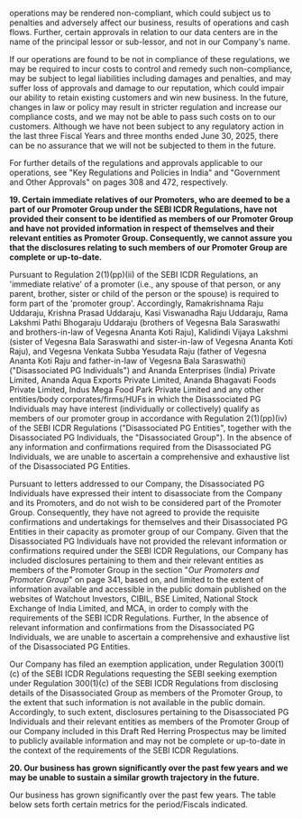 operations may be rendered non-compliant, which could subject us to penalties and adversely affect our business, results of operations and cash flows. Further, certain approvals in relation to our data centers are in the name of the principal lessor or sub-lessor, and not in our Company's name.

If our operations are found to be not in compliance of these regulations, we may be required to incur costs to control and remedy such non-compliance, may be subject to legal liabilities including damages and penalties, and may suffer loss of approvals and damage to our reputation, which could impair our ability to retain existing customers and win new business. In the future, changes in law or policy may result in stricter regulation and increase our compliance costs, and we may not be able to pass such costs on to our customers. Although we have not been subject to any regulatory action in the last three Fiscal Years and three months ended June 30, 2025, there can be no assurance that we will not be subjected to them in the future.

For further details of the regulations and approvals applicable to our operations, see "Key Regulations and Policies in India" and "Government and Other Approvals" on pages 308 and 472, respectively.

**19. Certain immediate relatives of our Promoters, who are deemed to be a part of our Promoter Group under the SEBI ICDR Regulations, have not provided their consent to be identified as members of our Promoter Group and have not provided information in respect of themselves and their relevant entities as Promoter Group. Consequently, we cannot assure you that the disclosures relating to such members of our Promoter Group are complete or up-to-date.**

Pursuant to Regulation 2(1)(pp)(ii) of the SEBI ICDR Regulations, an 'immediate relative' of a promoter (i.e., any spouse of that person, or any parent, brother, sister or child of the person or the spouse) is required to form part of the 'promoter group'. Accordingly, Ramakrishnama Raju Uddaraju, Krishna Prasad Uddaraju, Kasi Viswanadha Raju Uddaraju, Rama Lakshmi Pathi Bhogaraju Uddaraju (brothers of Vegesna Bala Saraswathi and brothers-in-law of Vegesna Ananta Koti Raju), Kalidindi Vijaya Lakshmi (sister of Vegesna Bala Saraswathi and sister-in-law of Vegesna Ananta Koti Raju), and Vegesna Venkata Subba Yesudata Raju (father of Vegesna Ananta Koti Raju and father-in-law of Vegesna Bala Saraswathi) ("Disassociated PG Individuals") and Ananda Enterprises (India) Private Limited, Ananda Aqua Exports Private Limited, Ananda Bhagavati Foods Private Limited, Indus Mega Food Park Private Limited and any other entities/body corporates/firms/HUFs in which the Disassociated PG Individuals may have interest (individually or collectively) qualify as members of our promoter group in accordance with Regulation 2(1)(pp)(iv) of the SEBI ICDR Regulations ("Disassociated PG Entities", together with the Disassociated PG Individuals, the "Disassociated Group"). In the absence of any information and confirmations required from the Disassociated PG Individuals, we are unable to ascertain a comprehensive and exhaustive list of the Disassociated PG Entities.

Pursuant to letters addressed to our Company, the Disassociated PG Individuals have expressed their intent to disassociate from the Company and its Promoters, and do not wish to be considered part of the Promoter Group. Consequently, they have not agreed to provide the requisite confirmations and undertakings for themselves and their Disassociated PG Entities in their capacity as promoter group of our Company. Given that the Disassociated PG Individuals have not provided the relevant information or confirmations required under the SEBI ICDR Regulations, our Company has included disclosures pertaining to them and their relevant entities as members of the Promoter Group in the section "*Our Promoters and Promoter Group*" on page 341, based on, and limited to the extent of information available and accessible in the public domain published on the websites of Watchout Investors, CIBIL, BSE Limited, National Stock Exchange of India Limited, and MCA, in order to comply with the requirements of the SEBI ICDR Regulations. Further, In the absence of relevant information and confirmations from the Disassociated PG Individuals, we are unable to ascertain a comprehensive and exhaustive list of the Disassociated PG Entities.

Our Company has filed an exemption application, under Regulation 300(1)(c) of the SEBI ICDR Regulations requesting the SEBI seeking exemption under Regulation 300(1)(c) of the SEBI ICDR Regulations from disclosing details of the Disassociated Group as members of the Promoter Group, to the extent that such information is not available in the public domain. Accordingly, to such extent, disclosures pertaining to the Disassociated PG Individuals and their relevant entities as members of the Promoter Group of our Company included in this Draft Red Herring Prospectus may be limited to publicly available information and may not be complete or up-to-date in the context of the requirements of the SEBI ICDR Regulations.

**20. Our business has grown significantly over the past few years and we may be unable to sustain a similar growth trajectory in the future.**

Our business has grown significantly over the past few years. The table below sets forth certain metrics for the period/Fiscals indicated.